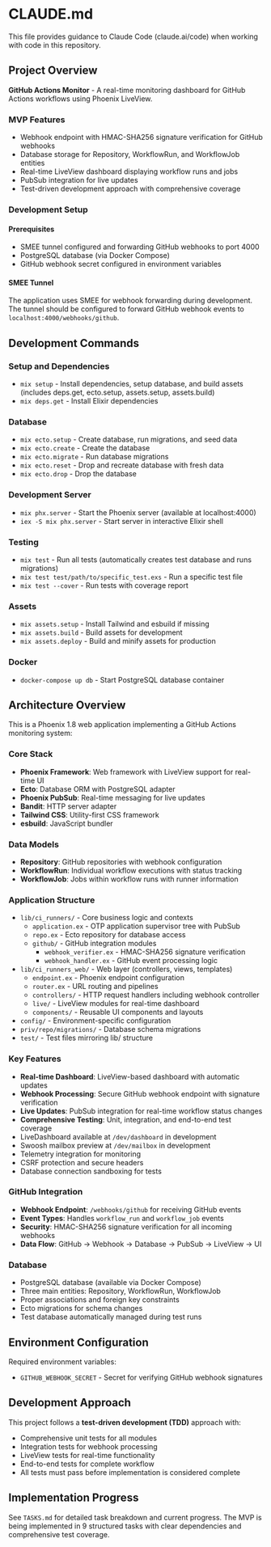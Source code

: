 # CLAUDE.md

This file provides guidance to Claude Code (claude.ai/code) when working with code in this repository.

## Project Overview

**GitHub Actions Monitor** - A real-time monitoring dashboard for GitHub Actions workflows using Phoenix LiveView.

### MVP Features
- Webhook endpoint with HMAC-SHA256 signature verification for GitHub webhooks
- Database storage for Repository, WorkflowRun, and WorkflowJob entities
- Real-time LiveView dashboard displaying workflow runs and jobs
- PubSub integration for live updates
- Test-driven development approach with comprehensive coverage

### Development Setup

#### Prerequisites
- SMEE tunnel configured and forwarding GitHub webhooks to port 4000
- PostgreSQL database (via Docker Compose)
- GitHub webhook secret configured in environment variables

#### SMEE Tunnel
The application uses SMEE for webhook forwarding during development. The tunnel should be configured to forward GitHub webhook events to `localhost:4000/webhooks/github`.

## Development Commands

### Setup and Dependencies
- `mix setup` - Install dependencies, setup database, and build assets (includes deps.get, ecto.setup, assets.setup, assets.build)
- `mix deps.get` - Install Elixir dependencies

### Database
- `mix ecto.setup` - Create database, run migrations, and seed data
- `mix ecto.create` - Create the database
- `mix ecto.migrate` - Run database migrations
- `mix ecto.reset` - Drop and recreate database with fresh data
- `mix ecto.drop` - Drop the database

### Development Server
- `mix phx.server` - Start the Phoenix server (available at localhost:4000)
- `iex -S mix phx.server` - Start server in interactive Elixir shell

### Testing
- `mix test` - Run all tests (automatically creates test database and runs migrations)
- `mix test test/path/to/specific_test.exs` - Run a specific test file
- `mix test --cover` - Run tests with coverage report

### Assets
- `mix assets.setup` - Install Tailwind and esbuild if missing
- `mix assets.build` - Build assets for development
- `mix assets.deploy` - Build and minify assets for production

### Docker
- `docker-compose up db` - Start PostgreSQL database container

## Architecture Overview

This is a Phoenix 1.8 web application implementing a GitHub Actions monitoring system:

### Core Stack
- **Phoenix Framework**: Web framework with LiveView support for real-time UI
- **Ecto**: Database ORM with PostgreSQL adapter
- **Phoenix PubSub**: Real-time messaging for live updates
- **Bandit**: HTTP server adapter
- **Tailwind CSS**: Utility-first CSS framework
- **esbuild**: JavaScript bundler

### Data Models
- **Repository**: GitHub repositories with webhook configuration
- **WorkflowRun**: Individual workflow executions with status tracking
- **WorkflowJob**: Jobs within workflow runs with runner information

### Application Structure
- `lib/ci_runners/` - Core business logic and contexts
  - `application.ex` - OTP application supervisor tree with PubSub
  - `repo.ex` - Ecto repository for database access
  - `github/` - GitHub integration modules
    - `webhook_verifier.ex` - HMAC-SHA256 signature verification
    - `webhook_handler.ex` - GitHub event processing logic
- `lib/ci_runners_web/` - Web layer (controllers, views, templates)
  - `endpoint.ex` - Phoenix endpoint configuration
  - `router.ex` - URL routing and pipelines
  - `controllers/` - HTTP request handlers including webhook controller
  - `live/` - LiveView modules for real-time dashboard
  - `components/` - Reusable UI components and layouts
- `config/` - Environment-specific configuration
- `priv/repo/migrations/` - Database schema migrations
- `test/` - Test files mirroring lib/ structure

### Key Features
- **Real-time Dashboard**: LiveView-based dashboard with automatic updates
- **Webhook Processing**: Secure GitHub webhook endpoint with signature verification
- **Live Updates**: PubSub integration for real-time workflow status changes
- **Comprehensive Testing**: Unit, integration, and end-to-end test coverage
- LiveDashboard available at `/dev/dashboard` in development
- Swoosh mailbox preview at `/dev/mailbox` in development
- Telemetry integration for monitoring
- CSRF protection and secure headers
- Database connection sandboxing for tests

### GitHub Integration
- **Webhook Endpoint**: `/webhooks/github` for receiving GitHub events
- **Event Types**: Handles `workflow_run` and `workflow_job` events
- **Security**: HMAC-SHA256 signature verification for all incoming webhooks
- **Data Flow**: GitHub → Webhook → Database → PubSub → LiveView → UI

### Database
- PostgreSQL database (available via Docker Compose)
- Three main entities: Repository, WorkflowRun, WorkflowJob
- Proper associations and foreign key constraints
- Ecto migrations for schema changes
- Test database automatically managed during test runs

## Environment Configuration

Required environment variables:
- `GITHUB_WEBHOOK_SECRET` - Secret for verifying GitHub webhook signatures

## Development Approach

This project follows a **test-driven development (TDD)** approach with:
- Comprehensive unit tests for all modules
- Integration tests for webhook processing
- LiveView tests for real-time functionality
- End-to-end tests for complete workflow
- All tests must pass before implementation is considered complete

## Implementation Progress

See `TASKS.md` for detailed task breakdown and current progress. The MVP is being implemented in 9 structured tasks with clear dependencies and comprehensive test coverage.